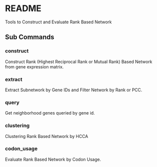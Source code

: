 # README

Tools to Construct and Evaluate Rank Based Network

## Sub Commands

### construct

Construct Rank (Highest Reciprocal Rank or Mutual Rank) Based Network from gene expression matrix.

### extract

Extract Subnetwork by Gene IDs and Filter Network by Rank or PCC.

### query

Get neighborhood genes queried by gene id.

### clustering

Clustering Rank Based Network by HCCA

### codon_usage

Evaluate Rank Based Network by Codon Usage.